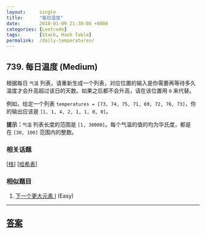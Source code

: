 ```yaml
---
layout:     single
title:      "每日温度"
date:       2018-01-09 21:30:00 +0800
categories: [Leetcode]
tags:       [Stack, Hash Table]
permalink:  /daily-temperatures/
---
```


## 739. 每日温度 (Medium)

<p>根据每日 <code>气温</code> 列表，请重新生成一个列表，对应位置的输入是你需要再等待多久温度才会升高超过该日的天数。如果之后都不会升高，请在该位置用&nbsp;<code>0</code> 来代替。</p>

<p>例如，给定一个列表&nbsp;<code>temperatures = [73, 74, 75, 71, 69, 72, 76, 73]</code>，你的输出应该是&nbsp;<code>[1, 1, 4, 2, 1, 1, 0, 0]</code>。</p>

<p><strong>提示：</strong><code>气温</code> 列表长度的范围是&nbsp;<code>[1, 30000]</code>。每个气温的值的均为华氏度，都是在&nbsp;<code>[30, 100]</code>&nbsp;范围内的整数。</p>

### 相关话题
  [[栈](https://github.com/openset/leetcode/tree/master/tag/stack/README.md)]
  [[哈希表](https://github.com/openset/leetcode/tree/master/tag/hash-table/README.md)]

### 相似题目
  1. [下一个更大元素 I](/next-greater-element-i) (Easy)

---

## [答案](https://github.com/openset/leetcode/tree/master/problems/daily-temperatures)
